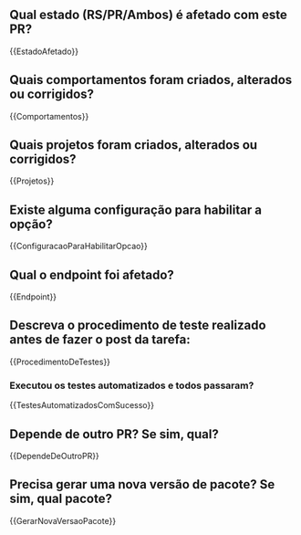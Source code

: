 ## Qual estado (RS/PR/Ambos) é afetado com este PR?

{{EstadoAfetado}}

## Quais comportamentos foram criados, alterados ou corrigidos? 

{{Comportamentos}}

## Quais projetos foram criados, alterados ou corrigidos?

{{Projetos}}

## Existe alguma configuração para habilitar a opção? 

{{ConfiguracaoParaHabilitarOpcao}}

## Qual o endpoint foi afetado?

{{Endpoint}}

## Descreva o procedimento de teste realizado antes de fazer o post da tarefa:

{{ProcedimentoDeTestes}}

### Executou os testes automatizados e todos passaram?

{{TestesAutomatizadosComSucesso}}

## Depende de outro PR? Se sim, qual?

{{DependeDeOutroPR}}

## Precisa gerar uma nova versão de pacote? Se sim, qual pacote?

{{GerarNovaVersaoPacote}}
